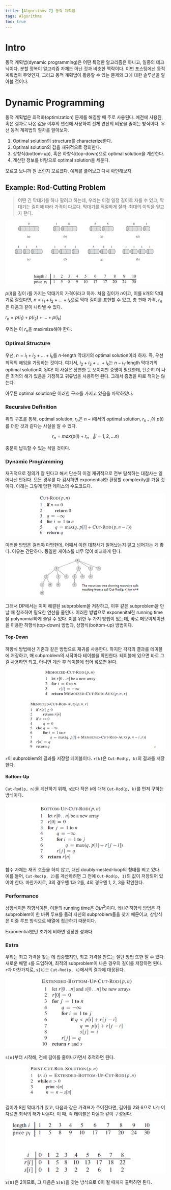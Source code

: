 ```yaml
---
title: [Algorithms 7] 동적 계획법
tags: Algorithms
toc: true
---
```


# Intro
동적 계획법(dynamic programming)은 어떤 특정한 알고리즘은 아니고, 일종의 테크닉이다. 분할 정복이 알고리즘 자체는 아닌 것과 비슷한 맥락이다. 이번 포스팅에선 동적 계획법이 무엇인지, 그리고 동적 계획법이 활용할 수 있는 문제와 그에 대한 솔루션을 알아볼 것이다.


# Dynamic Programming
동적 계획법은 최적화(optimization) 문제를 해결할 때 주로 사용된다. 예전에 사용된, 혹은 결과로 나온 값을 이후의 연산에 사용하여 전체 연산의 비용을 줄이는 방식이다. 우선 동적 계획법의 절차를 알아보자.

1. Optimal solution의 structure를 characterize한다.
2. Optimal solution의 값을 재귀적으로 정의한다.
3. 상향식(bottom-up), 혹은 하향식(top-down)으로 optimal solution을 계산한다.
4. 계산한 정보를 바탕으로 optimal solution을 세운다.

모르고 보니까 뭔 소린지 모르겠다. 예제를 풀어보고 다시 확인해보자.

## Example: Rod-Cutting Problem

> 어떤 긴 막대기를 하나 팔려고 하는데, 우리는 이걸 일정 길이로 자를 수 있고, 막대기는 길이에 따라 가격이 다르다. 막대기를 적절하게 잘라, 최대의 이익을 얻고자 한다.

![](/imgs/algorithm/algo15.png)

$p(i)$을 길이 $i$를 가지는 막대기의 가격이라고 하자. 처음 길이가 $n$이고, 이를 $k$개의 막대기로 잘랐다면, $n = i_1 + i_2 + ... + i_k$으로 막대 길이를 표현할 수 있고, 총 판매 가격, $r_n$은 다음과 같이 나타낼 수 있다.

$r_n = p(i_1) + p(i_2) + ... + p(i_k)$

우리는 이 $r_n$을 maximize해야 한다.

### Optimal Structure
우선, $n=i_1+i_2+...+i_k$를 $n$-length 막대기의 optimal solution이라 하자. 즉, 우선 최적의 해임을 가정하는 것이다. 여기서, $i_2+i_3+...+i_k$는 $n-i_1$-length 막대기의 optimal solution이 된다! 이 사실은 당연한 듯 보이지만 증명이 필요한데, 단순히 더 나은 최적의 해가 있음을 가정하고 귀류법을 사용하면 된다. 그래서 증명을 따로 적지는 않는다.

아무튼 optimal solution은 이러한 구조를 가지고 있음을 파악하였다.

### Recursive Definition
위의 구조를 통해, optimal solution, $r_n$은 $n-i$에서의 optimal solution, $r_{n-i}$에 $p(i)$를 더한 것과 같다는 사실을 알 수 있다. 

$$ r_n = max(p(i)+ r_{n-i} | i=1,2,...n) $$

충분히 납득할 수 있는 식일 것이다.

### Dynamic Programming
재귀적으로 정의가 잘 된다고 해서 단순히 이걸 재귀적으로 전부 탐색하는 대참사는 일어나선 안된다. 모든 경우를 다 검사하면 exponential한 환장할 complexity를 가질 것이다. 아래는 그렇게 망한 케이스의 수도코드다.

![](/imgs/algorithm/algo16.png)

이러한 방법은 걸러야 마땅한데, 어째서 이런 대참사가 일어났는지 알고 넘어가는 게 좋다. 이유는 간단하다. 동일한 케이스를 너무 많이 비교하게 된다.

![](/imgs/algorithm/algo17.png)

그래서 DP에서는 이미 해결된 subproblem을 저장하고, 이후 같은 subproblem을 만날 때 참조하여 필요한 연산을 줄인다. 이러한 방법으로 exponenital한 running time을 polynomial하게 줄일 수 있다. 이를 위한 두 가지 방법이 있는데, 바로 메모이제이션을 이용한 하향식(top-down) 방법과, 상향식(bottom-up) 방법이다.

#### Top-Down
하향식 방법에선 기존과 같은 방법으로 재귀를 사용한다. 하지만 각각의 결과를 테이블에 저장하고, 매 subproblem의 시작마다 테이블을 확인한다. 테이블에 있으면 바로 그걸 사용하면 되고, 아니면 계산 후 테이블에 집어 넣으면 된다.

![](/imgs/algorithm/algo18.png)

`r`이 subproblem의 결과를 저장할 테이블이다. `r[k]`은 `Cut-Rod(p, k)`의 결과를 저장한다.

#### Bottom-Up
`Cut-Rod(p, n)`을 계산하기 위해, `n`보다 작은 `k`에 대해 `Cut-Rod(p, k)`를 먼저 구하는 방식이다. 

![](/imgs/algorithm/algo19.png)

함수 자체는 재귀 호출을 하지 않고, 대신 doubly-nested-loop의 형태를 띄고 있다. 예를 들어, `Cut-Rod(p, 2)`를 계산하려면 그 전에 `Cut-Rod(p, 1)`의 값이 저장되어 있어야 한다. 마찬가지로, 3의 경우엔 1과 2를, 4의 경우엔 1, 2, 3을 확인한다. 

### Performance
상향식이든 하향식이든, 이들의 running time은 $\Theta(n^2)$이다. 왜냐? 하향식 방법은 각 subproblem이 한 바퀴 루프를 돌려 자신의 subproblem들을 찾기 때문이고, 상향식은 이중 루프 방식으로 배열에 접근하기 때문이다.

Exponential했던 초기에 비하면 굉장한 성과다.

### Extra
우리는 최고 가격을 찾는 데 집중했지만, 최고 가격을 만드는 절단 방법 또한 알 수 있다. 새로운 배열 `s`를 도입하여, 최적의 subproblem이 나온 경우의 길이를 저장하면 된다. `r`과 마찬가지로, `s[k]`는 `Cut-Rod(p, k)`에서의 결과에 대응된다. 

![](/imgs/algorithm/algo20.png)

`s[n]`부터 시작해, 전체 길이를 줄여나가면서 추적하면 된다.

![](/imgs/algorithm/algo22.png)

길이가 8인 막대기가 있고, 다음과 같은 가격표가 주어진다면, 길이를 2와 6으로 나누어 자르면 최적의 해가 나온다. 이 때, 각 테이블은 다음과 같이 구성된다.

![](/imgs/algorithm/algo21.png)

`S[8]`은 2이므로, 그 다음은 `S[6]`을 찾는 방식으로 0이 될 때까지 출력하면 된다.

